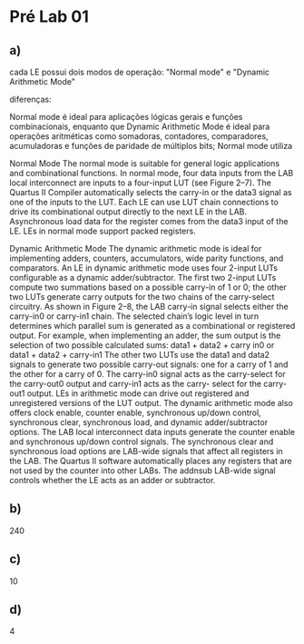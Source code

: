 # Pré Lab 01

## a)

cada LE possui dois modos de operação: "Normal mode" e "Dynamic Arithmetic Mode"

diferenças:

Normal mode é ideal para aplicações lógicas gerais e funções combinacionais, enquanto que Dynamic Arithmetic Mode é ideal para operações aritméticas como somadoras, contadores, comparadores, acumuladoras e funções de paridade de múltiplos bits;
Normal mode utiliza  

Normal Mode
The normal mode is suitable for general logic applications and combinational
functions. In normal mode, four data inputs from the LAB local interconnect are
inputs to a four-input LUT (see Figure 2–7). The Quartus II Compiler automatically
selects the carry-in or the data3 signal as one of the inputs to the LUT. Each LE can use
LUT chain connections to drive its combinational output directly to the next LE in the
LAB. Asynchronous load data for the register comes from the data3 input of the LE.
LEs in normal mode support packed registers.

Dynamic Arithmetic Mode
The dynamic arithmetic mode is ideal for implementing adders, counters,
accumulators, wide parity functions, and comparators. An LE in dynamic arithmetic
mode uses four 2-input LUTs configurable as a dynamic adder/subtractor. The first
two 2-input LUTs compute two summations based on a possible carry-in of 1 or 0; the
other two LUTs generate carry outputs for the two chains of the carry-select circuitry.
As shown in Figure 2–8, the LAB carry-in signal selects either the carry-in0 or
carry-in1 chain. The selected chain’s logic level in turn determines which parallel sum
is generated as a combinational or registered output. For example, when
implementing an adder, the sum output is the selection of two possible calculated
sums:
data1 + data2 + carry in0
or
data1 + data2 + carry-in1
The other two LUTs use the data1 and data2 signals to generate two possible carry-out
signals: one for a carry of 1 and the other for a carry of 0. The carry-in0 signal acts
as the carry-select for the carry-out0 output and carry-in1 acts as the carry-
select for the carry-out1 output. LEs in arithmetic mode can drive out registered
and unregistered versions of the LUT output.
The dynamic arithmetic mode also offers clock enable, counter enable, synchronous
up/down control, synchronous clear, synchronous load, and dynamic
adder/subtractor options. The LAB local interconnect data inputs generate the
counter enable and synchronous up/down control signals. The synchronous clear
and synchronous load options are LAB-wide signals that affect all registers in the
LAB. The Quartus II software automatically places any registers that are not used by
the counter into other LABs. The addnsub LAB-wide signal controls whether the LE
acts as an adder or subtractor.


## b)

240

## c)

10

## d)

4
